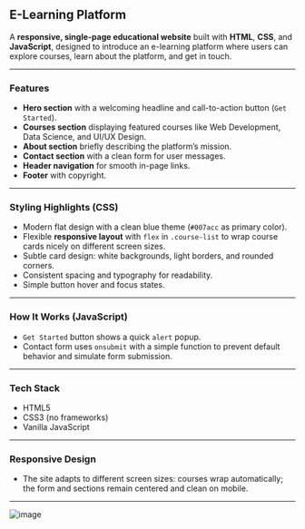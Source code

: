 

##  E-Learning Platform

A **responsive, single-page educational website** built with **HTML**, **CSS**, and **JavaScript**, designed to introduce an e-learning platform where users can explore courses, learn about the platform, and get in touch.

---

###  Features

* **Hero section** with a welcoming headline and call-to-action button (`Get Started`).
* **Courses section** displaying featured courses like Web Development, Data Science, and UI/UX Design.
* **About section** briefly describing the platform’s mission.
* **Contact section** with a clean form for user messages.
* **Header navigation** for smooth in-page links.
* **Footer** with copyright.

---

###  **Styling Highlights (CSS)**

* Modern flat design with a clean blue theme (`#007acc` as primary color).
* Flexible **responsive layout** with `flex` in `.course-list` to wrap course cards nicely on different screen sizes.
* Subtle card design: white backgrounds, light borders, and rounded corners.
* Consistent spacing and typography for readability.
* Simple button hover and focus states.

---

###  **How It Works (JavaScript)**

* `Get Started` button shows a quick `alert` popup.
* Contact form uses `onsubmit` with a simple function to prevent default behavior and simulate form submission.

---

###  **Tech Stack**

* HTML5
* CSS3 (no frameworks)
* Vanilla JavaScript

---

### **Responsive Design**

* The site adapts to different screen sizes: courses wrap automatically; the form and sections remain centered and clean on mobile.

---

![image](https://github.com/user-attachments/assets/a47dd978-00fb-49c1-a4e2-b9b3f8d4de4f)

